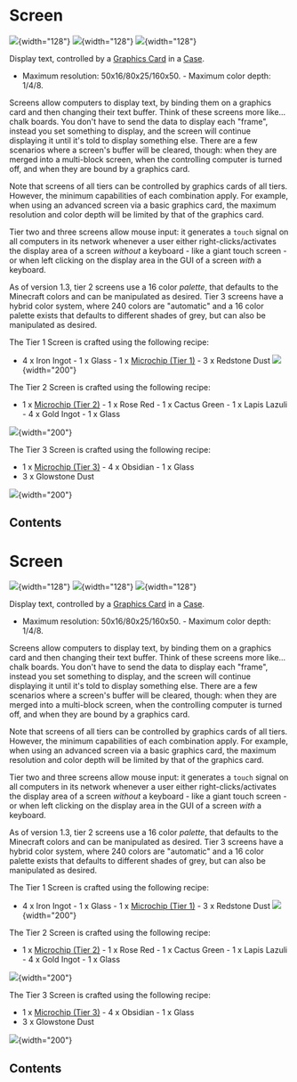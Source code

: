 # Screen

![](/blocks/screen1.png){width="128"}
![](/blocks/screen2.png){width="128"}
![](/blocks/screen3.png){width="128"}

Display text, controlled by a [Graphics Card](/item/graphics_card) in a
[Case](/block/case).

- Maximum resolution: 50x16/80x25/160x50. - Maximum color depth: 1/4/8.

Screens allow computers to display text, by binding them on a graphics
card and then changing their text buffer. Think of these screens more
like... chalk boards. You don't have to send the data to display each
"frame", instead you set something to display, and the screen will
continue displaying it until it's told to display something else. There
are a few scenarios where a screen's buffer will be cleared, though:
when they are merged into a multi-block screen, when the controlling
computer is turned off, and when they are bound by a graphics card.

Note that screens of all tiers can be controlled by graphics cards of
all tiers. However, the minimum capabilities of each combination apply.
For example, when using an advanced screen via a basic graphics card,
the maximum resolution and color depth will be limited by that of the
graphics card.

Tier two and three screens allow mouse input: it generates a `touch`
signal on all computers in its network whenever a user either
right-clicks/activates the display area of a screen *without* a
keyboard - like a giant touch screen - or when left clicking on the
display area in the GUI of a screen *with* a keyboard.

As of version 1.3, tier 2 screens use a 16 color *palette*, that
defaults to the Minecraft colors and can be manipulated as desired. Tier
3 screens have a hybrid color system, where 240 colors are "automatic"
and a 16 color palette exists that defaults to different shades of grey,
but can also be manipulated as desired.

The Tier 1 Screen is crafted using the following recipe:

- 4 x Iron Ingot - 1 x Glass - 1 x [Microchip (Tier
1)](/item/materials) - 3 x Redstone Dust
![](/recipes/blocks/t1screen.png){width="200"}

The Tier 2 Screen is crafted using the following recipe:

- 1 x [Microchip (Tier 2)](/item/materials) - 1 x Rose Red - 1 x Cactus
Green - 1 x Lapis Lazuli - 4 x Gold Ingot - 1 x Glass

![](/recipes/blocks/t2screen.png){width="200"}

The Tier 3 Screen is crafted using the following recipe:

- 1 x [Microchip (Tier 3)](/item/materials) - 4 x Obsidian - 1 x Glass
- 3 x Glowstone Dust

![](/recipes/blocks/t3screen.png){width="200"}

## Contents

# Screen

![](/blocks/screen1.png){width="128"}
![](/blocks/screen2.png){width="128"}
![](/blocks/screen3.png){width="128"}

Display text, controlled by a [Graphics Card](/item/graphics_card) in a
[Case](/block/case).

- Maximum resolution: 50x16/80x25/160x50. - Maximum color depth: 1/4/8.

Screens allow computers to display text, by binding them on a graphics
card and then changing their text buffer. Think of these screens more
like... chalk boards. You don't have to send the data to display each
"frame", instead you set something to display, and the screen will
continue displaying it until it's told to display something else. There
are a few scenarios where a screen's buffer will be cleared, though:
when they are merged into a multi-block screen, when the controlling
computer is turned off, and when they are bound by a graphics card.

Note that screens of all tiers can be controlled by graphics cards of
all tiers. However, the minimum capabilities of each combination apply.
For example, when using an advanced screen via a basic graphics card,
the maximum resolution and color depth will be limited by that of the
graphics card.

Tier two and three screens allow mouse input: it generates a `touch`
signal on all computers in its network whenever a user either
right-clicks/activates the display area of a screen *without* a
keyboard - like a giant touch screen - or when left clicking on the
display area in the GUI of a screen *with* a keyboard.

As of version 1.3, tier 2 screens use a 16 color *palette*, that
defaults to the Minecraft colors and can be manipulated as desired. Tier
3 screens have a hybrid color system, where 240 colors are "automatic"
and a 16 color palette exists that defaults to different shades of grey,
but can also be manipulated as desired.

The Tier 1 Screen is crafted using the following recipe:

- 4 x Iron Ingot - 1 x Glass - 1 x [Microchip (Tier
1)](/item/materials) - 3 x Redstone Dust
![](/recipes/blocks/t1screen.png){width="200"}

The Tier 2 Screen is crafted using the following recipe:

- 1 x [Microchip (Tier 2)](/item/materials) - 1 x Rose Red - 1 x Cactus
Green - 1 x Lapis Lazuli - 4 x Gold Ingot - 1 x Glass

![](/recipes/blocks/t2screen.png){width="200"}

The Tier 3 Screen is crafted using the following recipe:

- 1 x [Microchip (Tier 3)](/item/materials) - 4 x Obsidian - 1 x Glass
- 3 x Glowstone Dust

![](/recipes/blocks/t3screen.png){width="200"}

## Contents
